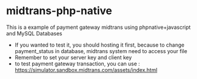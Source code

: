 # midtrans-php-native
This is a example of payment gateway midtrans using phpnative+javascript and MySQL Databases

- If you wanted to test it, you should hosting it first, because to change payment_status in database, midtrans system need to access your file
- Remember to set your server key and client key
- to test payment gateway transaction, you can use : https://simulator.sandbox.midtrans.com/assets/index.html
